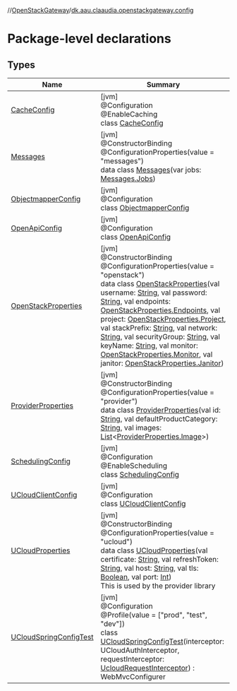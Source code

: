 //[OpenStackGateway](../../index.md)/[dk.aau.claaudia.openstackgateway.config](index.md)

# Package-level declarations

## Types

| Name | Summary |
|---|---|
| [CacheConfig](-cache-config/index.md) | [jvm]<br>@Configuration<br>@EnableCaching<br>class [CacheConfig](-cache-config/index.md) |
| [Messages](-messages/index.md) | [jvm]<br>@ConstructorBinding<br>@ConfigurationProperties(value = &quot;messages&quot;)<br>data class [Messages](-messages/index.md)(var jobs: [Messages.Jobs](-messages/-jobs/index.md)) |
| [ObjectmapperConfig](-objectmapper-config/index.md) | [jvm]<br>@Configuration<br>class [ObjectmapperConfig](-objectmapper-config/index.md) |
| [OpenApiConfig](-open-api-config/index.md) | [jvm]<br>@Configuration<br>class [OpenApiConfig](-open-api-config/index.md) |
| [OpenStackProperties](-open-stack-properties/index.md) | [jvm]<br>@ConstructorBinding<br>@ConfigurationProperties(value = &quot;openstack&quot;)<br>data class [OpenStackProperties](-open-stack-properties/index.md)(val username: [String](https://kotlinlang.org/api/latest/jvm/stdlib/kotlin/-string/index.html), val password: [String](https://kotlinlang.org/api/latest/jvm/stdlib/kotlin/-string/index.html), val endpoints: [OpenStackProperties.Endpoints](-open-stack-properties/-endpoints/index.md), val project: [OpenStackProperties.Project](-open-stack-properties/-project/index.md), val stackPrefix: [String](https://kotlinlang.org/api/latest/jvm/stdlib/kotlin/-string/index.html), val network: [String](https://kotlinlang.org/api/latest/jvm/stdlib/kotlin/-string/index.html), val securityGroup: [String](https://kotlinlang.org/api/latest/jvm/stdlib/kotlin/-string/index.html), val keyName: [String](https://kotlinlang.org/api/latest/jvm/stdlib/kotlin/-string/index.html), val monitor: [OpenStackProperties.Monitor](-open-stack-properties/-monitor/index.md), val janitor: [OpenStackProperties.Janitor](-open-stack-properties/-janitor/index.md)) |
| [ProviderProperties](-provider-properties/index.md) | [jvm]<br>@ConstructorBinding<br>@ConfigurationProperties(value = &quot;provider&quot;)<br>data class [ProviderProperties](-provider-properties/index.md)(val id: [String](https://kotlinlang.org/api/latest/jvm/stdlib/kotlin/-string/index.html), val defaultProductCategory: [String](https://kotlinlang.org/api/latest/jvm/stdlib/kotlin/-string/index.html), val images: [List](https://kotlinlang.org/api/latest/jvm/stdlib/kotlin.collections/-list/index.html)&lt;[ProviderProperties.Image](-provider-properties/-image/index.md)&gt;) |
| [SchedulingConfig](-scheduling-config/index.md) | [jvm]<br>@Configuration<br>@EnableScheduling<br>class [SchedulingConfig](-scheduling-config/index.md) |
| [UCloudClientConfig](-u-cloud-client-config/index.md) | [jvm]<br>@Configuration<br>class [UCloudClientConfig](-u-cloud-client-config/index.md) |
| [UCloudProperties](-u-cloud-properties/index.md) | [jvm]<br>@ConstructorBinding<br>@ConfigurationProperties(value = &quot;ucloud&quot;)<br>data class [UCloudProperties](-u-cloud-properties/index.md)(val certificate: [String](https://kotlinlang.org/api/latest/jvm/stdlib/kotlin/-string/index.html), val refreshToken: [String](https://kotlinlang.org/api/latest/jvm/stdlib/kotlin/-string/index.html), val host: [String](https://kotlinlang.org/api/latest/jvm/stdlib/kotlin/-string/index.html), val tls: [Boolean](https://kotlinlang.org/api/latest/jvm/stdlib/kotlin/-boolean/index.html), val port: [Int](https://kotlinlang.org/api/latest/jvm/stdlib/kotlin/-int/index.html))<br>This is used by the provider library |
| [UCloudSpringConfigTest](-u-cloud-spring-config-test/index.md) | [jvm]<br>@Configuration<br>@Profile(value = [&quot;prod&quot;, &quot;test&quot;, &quot;dev&quot;])<br>class [UCloudSpringConfigTest](-u-cloud-spring-config-test/index.md)(interceptor: UCloudAuthInterceptor, requestInterceptor: [UcloudRequestInterceptor](../dk.aau.claaudia.openstackgateway.interceptors/-ucloud-request-interceptor/index.md)) : WebMvcConfigurer |
